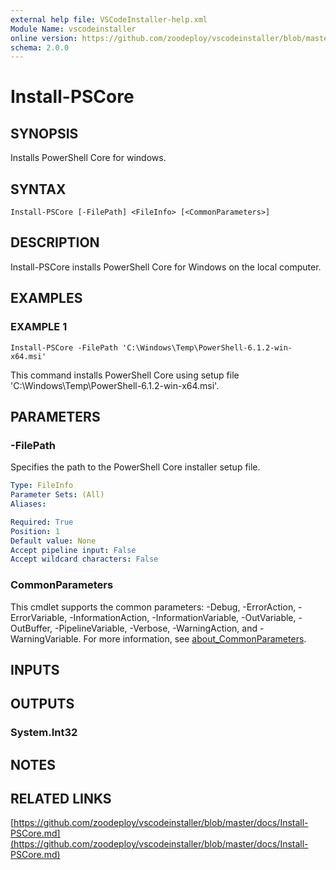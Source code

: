 ```yaml
---
external help file: VSCodeInstaller-help.xml
Module Name: vscodeinstaller
online version: https://github.com/zoodeploy/vscodeinstaller/blob/master/docs/Install-PSCore.md
schema: 2.0.0
---
```


# Install-PSCore

## SYNOPSIS
Installs PowerShell Core for windows.

## SYNTAX

```
Install-PSCore [-FilePath] <FileInfo> [<CommonParameters>]
```

## DESCRIPTION
Install-PSCore installs PowerShell Core for Windows on the local computer.

## EXAMPLES

### EXAMPLE 1
```
Install-PSCore -FilePath 'C:\Windows\Temp\PowerShell-6.1.2-win-x64.msi'
```

This command installs PowerShell Core using setup file
'C:\Windows\Temp\PowerShell-6.1.2-win-x64.msi'.

## PARAMETERS

### -FilePath
Specifies the path to the PowerShell Core installer setup file.

```yaml
Type: FileInfo
Parameter Sets: (All)
Aliases:

Required: True
Position: 1
Default value: None
Accept pipeline input: False
Accept wildcard characters: False
```

### CommonParameters
This cmdlet supports the common parameters: -Debug, -ErrorAction, -ErrorVariable, -InformationAction, -InformationVariable, -OutVariable, -OutBuffer, -PipelineVariable, -Verbose, -WarningAction, and -WarningVariable. For more information, see [about_CommonParameters](http://go.microsoft.com/fwlink/?LinkID=113216).

## INPUTS

## OUTPUTS

### System.Int32
## NOTES

## RELATED LINKS

[https://github.com/zoodeploy/vscodeinstaller/blob/master/docs/Install-PSCore.md](https://github.com/zoodeploy/vscodeinstaller/blob/master/docs/Install-PSCore.md)


